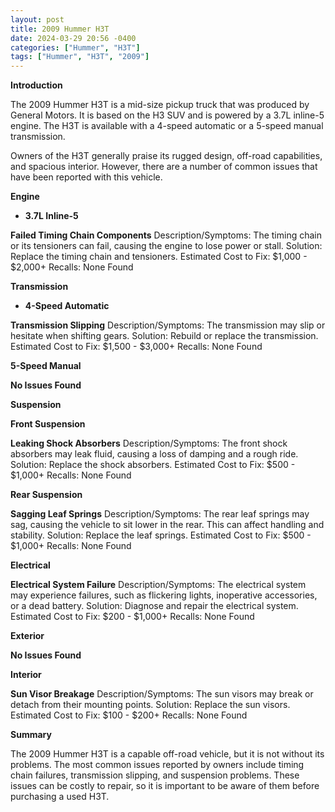 ```yaml
---
layout: post
title: 2009 Hummer H3T
date: 2024-03-29 20:56 -0400
categories: ["Hummer", "H3T"]
tags: ["Hummer", "H3T", "2009"]
---
```

**Introduction**

The 2009 Hummer H3T is a mid-size pickup truck that was produced by General Motors. It is based on the H3 SUV and is powered by a 3.7L inline-5 engine. The H3T is available with a 4-speed automatic or a 5-speed manual transmission.

Owners of the H3T generally praise its rugged design, off-road capabilities, and spacious interior. However, there are a number of common issues that have been reported with this vehicle.

**Engine**

* **3.7L Inline-5**

**Failed Timing Chain Components**
Description/Symptoms: The timing chain or its tensioners can fail, causing the engine to lose power or stall.
Solution: Replace the timing chain and tensioners.
Estimated Cost to Fix: $1,000 - $2,000+
Recalls: None Found

**Transmission**

* **4-Speed Automatic**

**Transmission Slipping**
Description/Symptoms: The transmission may slip or hesitate when shifting gears.
Solution: Rebuild or replace the transmission.
Estimated Cost to Fix: $1,500 - $3,000+
Recalls: None Found

**5-Speed Manual**

**No Issues Found**

**Suspension**

**Front Suspension**

**Leaking Shock Absorbers**
Description/Symptoms: The front shock absorbers may leak fluid, causing a loss of damping and a rough ride.
Solution: Replace the shock absorbers.
Estimated Cost to Fix: $500 - $1,000+
Recalls: None Found

**Rear Suspension**

**Sagging Leaf Springs**
Description/Symptoms: The rear leaf springs may sag, causing the vehicle to sit lower in the rear. This can affect handling and stability.
Solution: Replace the leaf springs.
Estimated Cost to Fix: $500 - $1,000+
Recalls: None Found

**Electrical**

**Electrical System Failure**
Description/Symptoms: The electrical system may experience failures, such as flickering lights, inoperative accessories, or a dead battery.
Solution: Diagnose and repair the electrical system.
Estimated Cost to Fix: $200 - $1,000+
Recalls: None Found

**Exterior**

**No Issues Found**

**Interior**

**Sun Visor Breakage**
Description/Symptoms: The sun visors may break or detach from their mounting points.
Solution: Replace the sun visors.
Estimated Cost to Fix: $100 - $200+
Recalls: None Found

**Summary**

The 2009 Hummer H3T is a capable off-road vehicle, but it is not without its problems. The most common issues reported by owners include timing chain failures, transmission slipping, and suspension problems. These issues can be costly to repair, so it is important to be aware of them before purchasing a used H3T.
